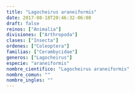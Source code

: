 ```yaml
---
title: "Lagocheirus araneiformis"
date: 2017-08-18T20:46:32-06:00
draft: false
reinos: ["Animalia"]
divisiones: ["Arthropoda"]
clases: ["Insecta"]
ordenes: ["Coleoptera"]
familias: ["Cerambycidae"]
generos: ["Lagocheirus"]
especie: "araneiformis"
nombre_cientifico: "Lagocheirus araneiformis"
nombre_comun: ""
nombre_ingles: ""
---
```

